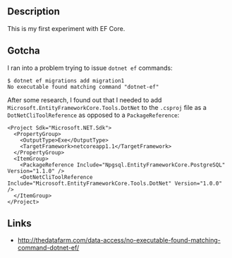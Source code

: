## Description

This is my first experiment with EF Core.

## Gotcha

I ran into a problem trying to issue `dotnet ef` commands:

```
$ dotnet ef migrations add migration1
No executable found matching command "dotnet-ef"
```

After some research, I found out that I needed to add `Microsoft.EntityFrameworkCore.Tools.DotNet`
to the `.csproj` file as a `DotNetCliToolReference` as opposed to a `PackageReference`:

```
<Project Sdk="Microsoft.NET.Sdk">
  <PropertyGroup>
    <OutputType>Exe</OutputType>
    <TargetFramework>netcoreapp1.1</TargetFramework>
  </PropertyGroup>
  <ItemGroup>
    <PackageReference Include="Npgsql.EntityFrameworkCore.PostgreSQL" Version="1.1.0" />
    <DotNetCliToolReference Include="Microsoft.EntityFrameworkCore.Tools.DotNet" Version="1.0.0" />
  </ItemGroup>
</Project>
```

## Links

* http://thedatafarm.com/data-access/no-executable-found-matching-command-dotnet-ef/
